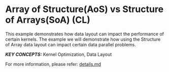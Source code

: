 Array of Structure(AoS) vs Structure of Arrays(SoA) (CL)
======================

This example demonstrates how data layout can impact the performance of certain kernels. The example we will demonstrate how using the Structure of Array data layout can impact certain data parallel problems.

***KEY CONCEPTS:*** Kernel Optimization, Data Layout


For more information, please refer: [details.md][]

[details.md]: details.md

